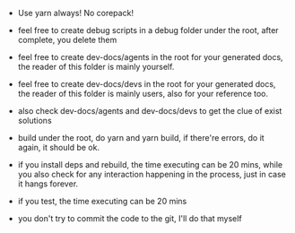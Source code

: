 - Use yarn always! No corepack!

- feel free to create debug scripts in a debug folder under the root, after complete, you delete them
- feel free to create dev-docs/agents in the root for your generated docs, the reader of this folder is mainly yourself.
- feel free to create dev-docs/devs in the root for your generated docs, the reader of this folder is mainly users, also for your reference too.
- also check dev-docs/agents and dev-docs/devs to get the clue of exist solutions

- build under the root, do yarn and yarn build, if there're errors, do it again, it should be ok.
- if you install deps and rebuild, the time executing can be 20 mins, while you also check for any interaction happening in the process, just in case it hangs forever.
- if you test, the time executing can be 20 mins
- you don't try to commit the code to the git, I'll do that myself